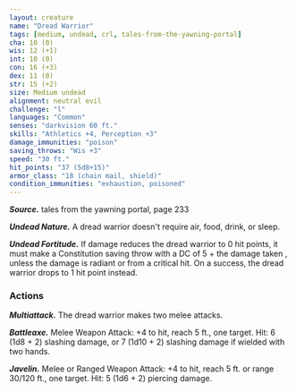 ```yaml
---
layout: creature
name: "Dread Warrior"
tags: [medium, undead, crl, tales-from-the-yawning-portal]
cha: 10 (0)
wis: 12 (+1)
int: 10 (0)
con: 16 (+3)
dex: 11 (0)
str: 15 (+2)
size: Medium undead
alignment: neutral evil
challenge: "l"
languages: "Common"
senses: "darkvision 60 ft."
skills: "Athletics +4, Perception +3"
damage_immunities: "poison"
saving_throws: "Wis +3"
speed: "30 ft."
hit_points: "37 (5d8+15)"
armor_class: "18 (chain mail, shield)"
condition_immunities: "exhaustion, poisoned"
---
```


***Source.*** tales from the yawning portal,  page 233

***Undead Nature.*** A dread warrior doesn't require air, food, drink, or sleep.

***Undead Fortitude.*** If damage reduces the dread warrior to 0 hit points, it must make a Constitution saving throw with a DC of 5 + the damage taken , unless the damage is radiant or from a critical hit. On a success, the dread warrior drops to 1 hit point instead.

### Actions

***Multiattack.*** The dread warrior makes two melee attacks.

***Battleaxe.*** Melee Weapon Attack: +4 to hit, reach 5 ft., one target. Hit: 6 (1d8 + 2) slashing damage, or 7 (1d10 + 2) slashing damage if wielded with two hands.

***Javelin.*** Melee or Ranged Weapon Attack: +4 to hit, reach 5 ft. or range 30/120 ft., one target. Hit: 5 (1d6 + 2) piercing damage.